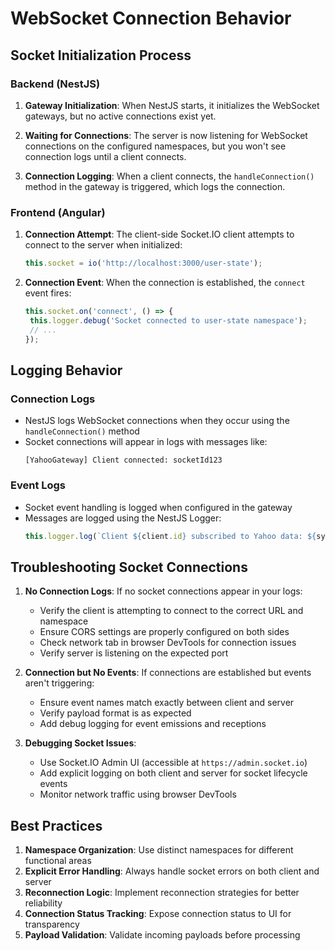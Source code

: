 # WebSocket Connection Behavior

## Socket Initialization Process

### Backend (NestJS)

1. **Gateway Initialization**: When NestJS starts, it initializes the WebSocket gateways, but no active connections exist yet.

2. **Waiting for Connections**: The server is now listening for WebSocket connections on the configured namespaces, but you won't see connection logs until a client connects.

3. **Connection Logging**: When a client connects, the `handleConnection()` method in the gateway is triggered, which logs the connection.

### Frontend (Angular)

1. **Connection Attempt**: The client-side Socket.IO client attempts to connect to the server when initialized:
   ```typescript
   this.socket = io('http://localhost:3000/user-state');
   ```

2. **Connection Event**: When the connection is established, the `connect` event fires:
   ```typescript
   this.socket.on('connect', () => {
    this.logger.debug('Socket connected to user-state namespace');
    // ...
   });
   ```

## Logging Behavior

### Connection Logs

- NestJS logs WebSocket connections when they occur using the `handleConnection()` method
- Socket connections will appear in logs with messages like:
  ```
  [YahooGateway] Client connected: socketId123
  ```

### Event Logs

- Socket event handling is logged when configured in the gateway
- Messages are logged using the NestJS Logger:
  ```typescript
  this.logger.log(`Client ${client.id} subscribed to Yahoo data: ${symbols.join(',')}`);
  ```

## Troubleshooting Socket Connections

1. **No Connection Logs**: If no socket connections appear in your logs:
   - Verify the client is attempting to connect to the correct URL and namespace
   - Ensure CORS settings are properly configured on both sides
   - Check network tab in browser DevTools for connection issues
   - Verify server is listening on the expected port

2. **Connection but No Events**: If connections are established but events aren't triggering:
   - Ensure event names match exactly between client and server
   - Verify payload format is as expected
   - Add debug logging for event emissions and receptions

3. **Debugging Socket Issues**:
   - Use Socket.IO Admin UI (accessible at `https://admin.socket.io`)
   - Add explicit logging on both client and server for socket lifecycle events
   - Monitor network traffic using browser DevTools

## Best Practices

1. **Namespace Organization**: Use distinct namespaces for different functional areas
2. **Explicit Error Handling**: Always handle socket errors on both client and server
3. **Reconnection Logic**: Implement reconnection strategies for better reliability
4. **Connection Status Tracking**: Expose connection status to UI for transparency
5. **Payload Validation**: Validate incoming payloads before processing